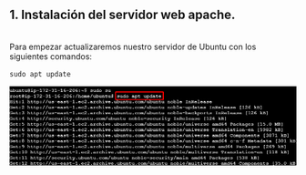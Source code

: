 ## 1. Instalación del servidor web apache.
<br>
Para empezar actualizaremos nuestro servidor de Ubuntu con los siguientes comandos:

```
sudo apt update
```
![](Images/Screenshot_1.png)
